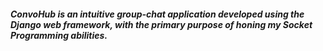 <h5> <b>ConvoHub</b> is an intuitive group-chat application developed using the Django web framework, with the primary purpose of honing my Socket Programming abilities.
</h5>
